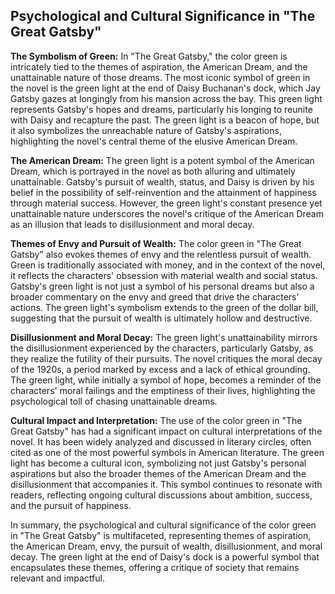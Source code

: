 ## Psychological and Cultural Significance in "The Great Gatsby"

**The Symbolism of Green:**
In "The Great Gatsby," the color green is intricately tied to the themes of aspiration, the American Dream, and the unattainable nature of those dreams. The most iconic symbol of green in the novel is the green light at the end of Daisy Buchanan's dock, which Jay Gatsby gazes at longingly from his mansion across the bay. This green light represents Gatsby's hopes and dreams, particularly his longing to reunite with Daisy and recapture the past. The green light is a beacon of hope, but it also symbolizes the unreachable nature of Gatsby's aspirations, highlighting the novel's central theme of the elusive American Dream.

**The American Dream:**
The green light is a potent symbol of the American Dream, which is portrayed in the novel as both alluring and ultimately unattainable. Gatsby's pursuit of wealth, status, and Daisy is driven by his belief in the possibility of self-reinvention and the attainment of happiness through material success. However, the green light's constant presence yet unattainable nature underscores the novel's critique of the American Dream as an illusion that leads to disillusionment and moral decay.

**Themes of Envy and Pursuit of Wealth:**
The color green in "The Great Gatsby" also evokes themes of envy and the relentless pursuit of wealth. Green is traditionally associated with money, and in the context of the novel, it reflects the characters' obsession with material wealth and social status. Gatsby's green light is not just a symbol of his personal dreams but also a broader commentary on the envy and greed that drive the characters' actions. The green light's symbolism extends to the green of the dollar bill, suggesting that the pursuit of wealth is ultimately hollow and destructive.

**Disillusionment and Moral Decay:**
The green light's unattainability mirrors the disillusionment experienced by the characters, particularly Gatsby, as they realize the futility of their pursuits. The novel critiques the moral decay of the 1920s, a period marked by excess and a lack of ethical grounding. The green light, while initially a symbol of hope, becomes a reminder of the characters' moral failings and the emptiness of their lives, highlighting the psychological toll of chasing unattainable dreams.

**Cultural Impact and Interpretation:**
The use of the color green in "The Great Gatsby" has had a significant impact on cultural interpretations of the novel. It has been widely analyzed and discussed in literary circles, often cited as one of the most powerful symbols in American literature. The green light has become a cultural icon, symbolizing not just Gatsby's personal aspirations but also the broader themes of the American Dream and the disillusionment that accompanies it. This symbol continues to resonate with readers, reflecting ongoing cultural discussions about ambition, success, and the pursuit of happiness.

In summary, the psychological and cultural significance of the color green in "The Great Gatsby" is multifaceted, representing themes of aspiration, the American Dream, envy, the pursuit of wealth, disillusionment, and moral decay. The green light at the end of Daisy's dock is a powerful symbol that encapsulates these themes, offering a critique of society that remains relevant and impactful.